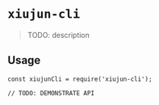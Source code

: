 # `xiujun-cli`

> TODO: description

## Usage

```
const xiujunCli = require('xiujun-cli');

// TODO: DEMONSTRATE API
```
